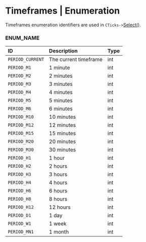 # Timeframes | Enumeration
Timeframes enumeration identifiers are used in `CTicks->`[Select()](../modules/main/ticks.md).

### ENUM_NAME
| ID               | Description           | Type |
| :--------------- | :-------------------- | :--- |
| `PERIOD_CURRENT` | The current timeframe | int  |
| `PERIOD_M1`      | 1 minute              | int  |
| `PERIOD_M2`      | 2 minutes             | int  |
| `PERIOD_M3`      | 3 minutes             | int  |
| `PERIOD_M4`      | 4 minutes             | int  |
| `PERIOD_M5`      | 5 minutes             | int  |
| `PERIOD_M6`      | 6 minutes             | int  |
| `PERIOD_M10`     | 10 minutes            | int  |
| `PERIOD_M12`     | 12 minutes            | int  |
| `PERIOD_M15`     | 15 minutes            | int  |
| `PERIOD_M20`     | 20 minutes            | int  |
| `PERIOD_M30`     | 30 minutes            | int  |
| `PERIOD_H1`      | 1 hour                | int  |
| `PERIOD_H2`      | 2 hours               | int  |
| `PERIOD_H3`      | 3 hours               | int  |
| `PERIOD_H4`      | 4 hours               | int  |
| `PERIOD_H6`      | 6 hours               | int  |
| `PERIOD_H8`      | 8 hours               | int  |
| `PERIOD_H12`     | 12 hours              | int  |
| `PERIOD_D1`      | 1 day                 | int  |
| `PERIOD_W1`      | 1 week                | int  |
| `PERIOD_MN1`     | 1 month               | int  |